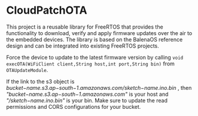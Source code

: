 # CloudPatchOTA

This project is a reusable library for FreeRTOS that provides the functionality to download, verify and apply firmware updates over the air to the embedded devices. The library is based on the BalenaOS reference design and can be integrated into existing FreeRTOS projects.


Force the device to update to the latest firmware version by calling ```void execOTA(WiFiClient client,String host,int port,String bin)``` from ```OTAUpdateModule```.

If the link to the s3 object is _bucket−name.s3.ap−south−1.amazonaws.com/sketch−name.ino.bin_ , then *_"bucket−name.s3.ap−south−1.amazonaws.com"_* is your host and _"/sketch−name.ino.bin"_ is your bin. Make sure to update the read permissions and CORS configurations for your bucket. 
